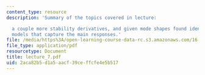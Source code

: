 ```yaml
---
content_type: resource
description: 'Summary of the topics covered in lecture:

  a couple more stability derivatives, and given mode shapes found identify simpler
  models that capture the main responses.'
file: /media/https%3A/open-learning-course-data-rc.s3.amazonaws.com/16-333-aircraft-stability-and-control-fall-2004/2aca82b5d1a5aacf39ceffcfe4e5b517_lecture_7.pdf
file_type: application/pdf
resourcetype: Document
title: lecture_7.pdf
uid: 2aca82b5-d1a5-aacf-39ce-ffcfe4e5b517
---
```

